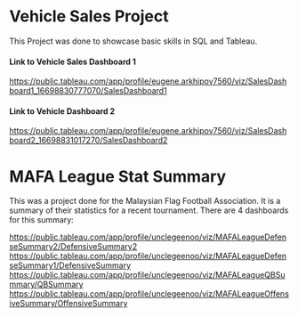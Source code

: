 # Vehicle Sales Project
This Project was done to showcase basic skills in SQL and Tableau.

#### Link to Vehicle Sales Dashboard 1
https://public.tableau.com/app/profile/eugene.arkhipov7560/viz/SalesDashboard1_16698830777070/SalesDashboard1

#### Link to Vehicle Dashboard 2
https://public.tableau.com/app/profile/eugene.arkhipov7560/viz/SalesDashboard2_16698831017270/SalesDashboard2

# MAFA League Stat Summary
This was a project done for the Malaysian Flag Football Association. It is a summary of their statistics for a recent tournament. 
There are 4 dashboards for this summary:

https://public.tableau.com/app/profile/unclegeenoo/viz/MAFALeagueDefenseSummary2/DefensiveSummary2
https://public.tableau.com/app/profile/unclegeenoo/viz/MAFALeagueDefenseSummary1/DefensiveSummary
https://public.tableau.com/app/profile/unclegeenoo/viz/MAFALeagueQBSummary/QBSummary
https://public.tableau.com/app/profile/unclegeenoo/viz/MAFALeagueOffensiveSummary/OffensiveSummary
